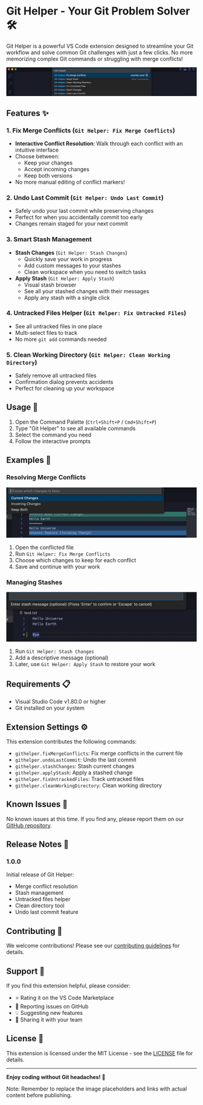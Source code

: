 # Git Helper - Your Git Problem Solver 🛠️

Git Helper is a powerful VS Code extension designed to streamline your Git workflow and solve common Git challenges with just a few clicks. No more memorizing complex Git commands or struggling with merge conflicts!

![Git Helper Commands](images/commands.png)

## Features ✨

### 1. Fix Merge Conflicts (`Git Helper: Fix Merge Conflicts`)
- **Interactive Conflict Resolution**: Walk through each conflict with an intuitive interface
- Choose between:
  - Keep your changes
  - Accept incoming changes
  - Keep both versions
- No more manual editing of conflict markers!

### 2. Undo Last Commit (`Git Helper: Undo Last Commit`)
- Safely undo your last commit while preserving changes
- Perfect for when you accidentally commit too early
- Changes remain staged for your next commit

### 3. Smart Stash Management
- **Stash Changes** (`Git Helper: Stash Changes`)
  - Quickly save your work in progress
  - Add custom messages to your stashes
  - Clean workspace when you need to switch tasks
- **Apply Stash** (`Git Helper: Apply Stash`)
  - Visual stash browser
  - See all your stashed changes with their messages
  - Apply any stash with a single click

### 4. Untracked Files Helper (`Git Helper: Fix Untracked Files`)
- See all untracked files in one place
- Multi-select files to track
- No more `git add` commands needed

### 5. Clean Working Directory (`Git Helper: Clean Working Directory`)
- Safely remove all untracked files
- Confirmation dialog prevents accidents
- Perfect for cleaning up your workspace

## Usage 🚀

1. Open the Command Palette (`Ctrl+Shift+P` / `Cmd+Shift+P`)
2. Type "Git Helper" to see all available commands
3. Select the command you need
4. Follow the interactive prompts

## Examples 📝

### Resolving Merge Conflicts
![Merge Conflict Resolution](images/merge-conflict.png)
1. Open the conflicted file
2. Run `Git Helper: Fix Merge Conflicts`
3. Choose which changes to keep for each conflict
4. Save and continue with your work

### Managing Stashes
![Stash Management](images/stash-management.png)
1. Run `Git Helper: Stash Changes`
2. Add a descriptive message (optional)
3. Later, use `Git Helper: Apply Stash` to restore your work

## Requirements 📋

- Visual Studio Code v1.80.0 or higher
- Git installed on your system

## Extension Settings ⚙️

This extension contributes the following commands:

- `githelper.fixMergeConflicts`: Fix merge conflicts in the current file
- `githelper.undoLastCommit`: Undo the last commit
- `githelper.stashChanges`: Stash current changes
- `githelper.applyStash`: Apply a stashed change
- `githelper.fixUntrackedFiles`: Track untracked files
- `githelper.cleanWorkingDirectory`: Clean working directory

## Known Issues 🐛

No known issues at this time. If you find any, please report them on our [GitHub repository](link-to-your-repo).

## Release Notes 📝

### 1.0.0
Initial release of Git Helper:
- Merge conflict resolution
- Stash management
- Untracked files helper
- Clean directory tool
- Undo last commit feature

## Contributing 🤝

We welcome contributions! Please see our [contributing guidelines](link-to-contributing) for details.

## Support 💪

If you find this extension helpful, please consider:
- ⭐ Rating it on the VS Code Marketplace
- 🐛 Reporting issues on GitHub
- 💡 Suggesting new features
- 🔄 Sharing it with your team

## License 📄

This extension is licensed under the MIT License - see the [LICENSE](LICENSE) file for details.

---

**Enjoy coding without Git headaches! 🎉**

Note: Remember to replace the image placeholders and links with actual content before publishing.
